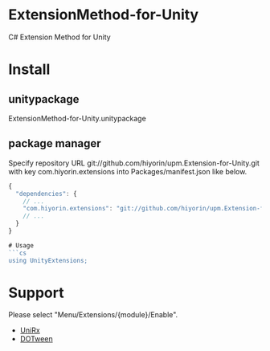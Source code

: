 # ExtensionMethod-for-Unity
C# Extension Method for Unity

# Install
## unitypackage
ExtensionMethod-for-Unity.unitypackage

## package manager
Specify repository URL git://github.com/hiyorin/upm.Extension-for-Unity.git with key com.hiyorin.extensions into Packages/manifest.json like below.
```javascript
{
  "dependencies": {
    // ...
    "com.hiyorin.extensions": "git://github.com/hiyorin/upm.Extension-for-Unity.git",
    // ...
  }
}

# Usage
```cs
using UnityExtensions;
```

# Support
Please select "Menu/Extensions/{module}/Enable".
* [UniRx](https://github.com/neuecc/UniRx)
* [DOTween](https://github.com/Demigiant/dotween)
